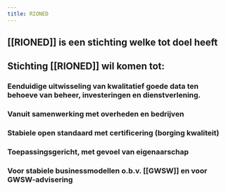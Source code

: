 ```yaml
---
title: RIONED
---
```


## [[RIONED]] is een stichting welke tot doel heeft
## Stichting [[RIONED]] wil komen tot:
### Eenduidige uitwisseling van kwalitatief goede data ten behoeve van beheer, investeringen en dienstverlening.
### Vanuit samenwerking met overheden en bedrijven
### Stabiele open standaard met certificering (borging kwaliteit)
### Toepassingsgericht, met gevoel van eigenaarschap
### Voor stabiele businessmodellen o.b.v. [[GWSW]] en voor GWSW-advisering
##
##
